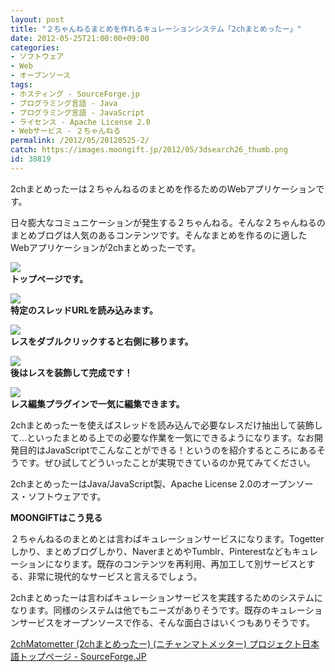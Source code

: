 ```yaml
---
layout: post
title: "２ちゃんねるまとめを作れるキュレーションシステム「2chまとめったー」"
date: 2012-05-25T21:00:00+09:00
categories:
- ソフトウェア
- Web
- オープンソース
tags: 
- ホスティング - SourceForge.jp
- プログラミング言語 - Java
- プログラミング言語 - JavaScript
- ライセンス - Apache License 2.0
- Webサービス - ２ちゃんねる
permalink: /2012/05/20120525-2/
catch: https://images.moongift.jp/2012/05/3dsearch26_thumb.png
id: 38819
---
```

2chまとめったーは２ちゃんねるのまとめを作るためのWebアプリケーションです。

  

日々膨大なコミュニケーションが発生する２ちゃんねる。そんな２ちゃんねるのまとめブログは人気のあるコンテンツです。そんなまとめを作るのに適したWebアプリケーションが2chまとめったーです。

  

[![](https://images.moongift.jp/2012/05/3dsearch24_thumb.png)](https://images.moongift.jp/2012/05/3dsearch24.png)  
**トップページです。**

  

[![](https://images.moongift.jp/2012/05/3dsearch25_thumb.png)](https://images.moongift.jp/2012/05/3dsearch25.png)  
**特定のスレッドURLを読み込みます。**

  

[![](https://images.moongift.jp/2012/05/3dsearch26_thumb.png)](https://images.moongift.jp/2012/05/3dsearch26.png)  
**レスをダブルクリックすると右側に移ります。**

  

[![](https://images.moongift.jp/2012/05/3dsearch27_thumb.png)](https://images.moongift.jp/2012/05/3dsearch27.png)  
**後はレスを装飾して完成です！**

  

[![](https://images.moongift.jp/2012/05/3dsearch28_thumb.png)](https://images.moongift.jp/2012/05/3dsearch28.png)  
**レス編集プラグインで一気に編集できます。**

  

2chまとめったーを使えばスレッドを読み込んで必要なレスだけ抽出して装飾して…といったまとめる上での必要な作業を一気にできるようになります。なお開発目的はJavaScriptでこんなことができる！というのを紹介するところにあるそうです。ぜひ試してどういったことが実現できているのか見てみてください。

  

2chまとめったーはJava/JavaScript製、Apache License 2.0のオープンソース・ソフトウェアです。

  
  
  

**MOONGIFTはこう見る**

  

２ちゃんねるのまとめとは言わばキュレーションサービスになります。Togetterしかり、まとめブログしかり、NaverまとめやTumblr、Pinterestなどもキュレーションになります。既存のコンテンツを再利用、再加工して別サービスとする、非常に現代的なサービスと言えるでしょう。

  

2chまとめったーは言わばキュレーションサービスを実践するためのシステムになります。同様のシステムは他でもニーズがありそうです。既存のキュレーションサービスをオープンソースで作る、そんな面白さはいくつもありそうです。

  

[2chMatometter (2chまとめったー) (ニチャンマトメッター) プロジェクト日本語トップページ - SourceForge.JP](http://sourceforge.jp/projects/j2chmatometter/)

